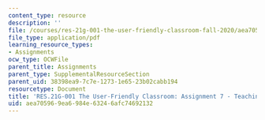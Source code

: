 ```yaml
---
content_type: resource
description: ''
file: /courses/res-21g-001-the-user-friendly-classroom-fall-2020/aea705969ea6984e63246afc74692132_MITRES_21G_001F20_Assn7.pdf
file_type: application/pdf
learning_resource_types:
- Assignments
ocw_type: OCWFile
parent_title: Assignments
parent_type: SupplementalResourceSection
parent_uid: 38398ea9-7c7e-1273-1e65-23b02cabb194
resourcetype: Document
title: 'RES.21G-001 The User-Friendly Classroom: Assignment 7 - Teaching Online'
uid: aea70596-9ea6-984e-6324-6afc74692132
---
```

